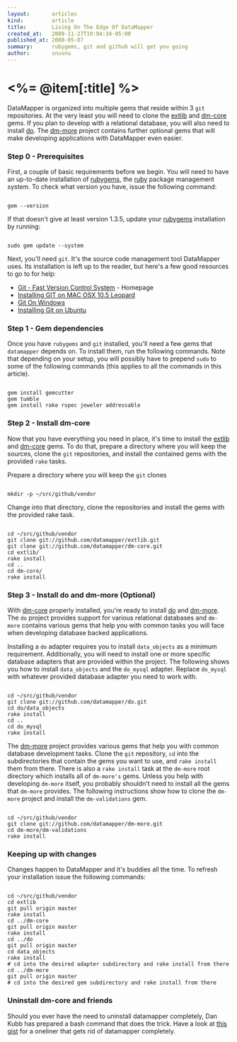 ```yaml
---
layout:       articles
kind:         article
title:        Living On The Edge Of DataMapper
created_at:   2009-11-27T19:04:34-05:00
published_at: 2008-05-07
summary:      rubygems, git and github will get you going
author:       snusnu
---
```


<%= @item[:title] %>
================

DataMapper is organized into multiple gems that reside within 3 `git` repositories.
At the very least you will need to clone the [extlib](http://github.com/datamapper/extlib)
and [dm-core](http://github.com/datamapper/dm-core) gems. If you plan to develop with a
relational database, you will also need to install [do](http://github.com/datamapper/do).
The [dm-more](http://github.com/datamapper/dm-more) project contains further optional
gems that will make developing applications with DataMapper even easier.


### Step 0 - Prerequisites

First, a couple of basic requirements before we begin. You will need to have
an up-to-date installation of [rubygems](http://www.rubygems.org/), the [ruby](http://www.ruby-lang.org/)
package management system. To check what version you have, issue the following command:

<pre><code class="language-bash">
gem --version
</code></pre>

If that doesn't give at least version 1.3.5, update your [rubygems](http://www.rubygems.org/)
installation by running:

<pre><code class="language-bash">
sudo gem update --system
</code></pre>

Next, you'll need `git`. It's the source code management tool DataMapper uses.
Its installation is left up to the reader, but here's a few good resources to go
to for help:

* [Git - Fast Version Control System](http://git-scm.com/) - Homepage
* [Installing GIT on MAC OSX 10.5 Leopard](http://dysinger.net/2007/12/30/installing-git-on-mac-os-x-105-leopard/)
* [Git On Windows](http://ropiku.wordpress.com/2007/12/28/git-on-windows/)
* [Installing Git on Ubuntu](http://chrisolsen.org/2008/03/10/installing-git-on-ubuntu/)


### Step 1 - Gem dependencies

Once you have `rubygems` and `git` installed, you'll need a few gems that `datamapper` depends on.
To install them, run the following commands. Note that depending on your setup, you will possibly have
to prepend `sudo` to some of the following commands (this applies to all the commands in this article).

<pre><code class="language-bash">
gem install gemcutter
gem tumble
gem install rake rspec jeweler addressable
</code></pre>


### Step 2 - Install dm-core

Now that you have everything you need in place, it's time to install the
[extlib](http://github.com/datamapper/extlib) and [dm-core](http://github.com/datamapper/dm-core)
gems. To do that, prepare a directory where you will keep the sources, clone
the `git` repositories, and install the contained gems with the provided `rake` tasks.

Prepare a directory where you will keep the `git` clones

<pre><code class="language-bash">
mkdir -p ~/src/github/vendor
</code></pre>

Change into that directory, clone the repositories and install the gems
with the provided rake task.

<pre><code class="language-bash">
cd ~/src/github/vendor
git clone git://github.com/datamapper/extlib.git
git clone git://github.com/datamapper/dm-core.git
cd extlib/
rake install
cd ..
cd dm-core/
rake install
</code></pre>

### Step 3 - Install do and dm-more (Optional)

With [dm-core](http://github.com/datamapper/dm-core) properly installed, you're ready
to install [do](http://github.com/datamapper/do) and [dm-more](http://github.com/datamapper/dm-more).
The `do` project provides support for various relational databases and `dm-more` contains various gems
that help you with common tasks you will face when developing database backed applications.

Installing a `do` adapter requires you to install `data_objects` as a minimum requirement.
Additionally, you will need to install one or more specific database adapters that are provided within
the project. The following shows you how to install `data_objects` and the `do_mysql` adapter. Replace
`do_mysql` with whatever provided database adapter you need to work with.

<pre><code class="language-bash">
cd ~/src/github/vendor
git clone git://github.com/datamapper/do.git
cd do/data_objects
rake install
cd ..
cd do_mysql
rake install
</code></pre>

The [dm-more](http://github.com/datamapper/dm-more) project provides various gems that help you with
common database development tasks. Clone the `git` repository, `cd` into the subdirectories that contain
the gems you want to use, and `rake install` them from there. There is also a `rake install` task at the
`dm-more` root directory which installs all of `dm-more's` gems. Unless you help with developing `dm-more`
itself, you probably shouldn't need to install all the gems that `dm-more` provides. The following
instructions show how to clone the `dm-more` project and install the `dm-validations` gem.

<pre><code class="language-bash">
cd ~/src/github/vendor
git clone git://github.com/datamapper/dm-more.git
cd dm-more/dm-validations
rake install
</code></pre>

### Keeping up with changes

Changes happen to DataMapper and it's buddies all the time. To refresh your
installation issue the following commands:

<pre><code class="language-bash">
cd ~/src/github/vendor
cd extlib
git pull origin master
rake install
cd ../dm-core
git pull origin master
rake install
cd ../do
git pull origin master
cd data_objects
rake install
# cd into the desired adapter subdirectory and rake install from there
cd ../dm-more
git pull origin master
# cd into the desired gem subdirectory and rake install from there
</code></pre>

### Uninstall dm-core and friends

Should you ever have the need to uninstall datamapper completely, Dan Kubb has prepared a
bash command that does the trick. Have a look at [this gist](http://gist.github.com/31187)
for a oneliner that gets rid of datamapper completely.
